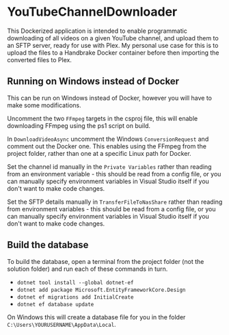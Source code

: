 # YouTubeChannelDownloader

This Dockerized application is intended to enable programmatic downloading of all videos on a given YouTube channel, and upload them to an SFTP server, ready for use with Plex. My personal use case for this is to upload the files to a Handbrake Docker container before then importing the converted files to Plex.

## Running on Windows instead of Docker

This can be run on Windows instead of Docker, however you will have to make some modifications.

Uncomment the two `FFmpeg` targets in the csproj file, this will enable downloading FFmpeg using the ps1 script on build.

In `DownloadVideoAsync` uncomment the Windows `ConversionRequest` and comment out the Docker one. This enables using the FFmpeg from the project folder, rather than one at a specific Linux path for Docker.

Set the channel id manually in the `Private Variables` rather than reading from an environment variable - this should be read from a config file, or you can manually specify environment variables in Visual Studio itself if you don't want to make code changes.

Set the SFTP details manually in `TransferFileToNasShare` rather than reading from environment variables - this should be read from a config file, or you can manually specify environment variables in Visual Studio itself if you don't want to make code changes.

## Build the database

To build the database, open a terminal from the project folder (not the solution folder) and run each of these commands in turn.

- `dotnet tool install --global dotnet-ef`
- `dotnet add package Microsoft.EntityFrameworkCore.Design`
- `dotnet ef migrations add InitialCreate`
- `dotnet ef database update`

On Windows this will create a database file for you in the folder `C:\Users\YOURUSERNAME\AppData\Local`.
